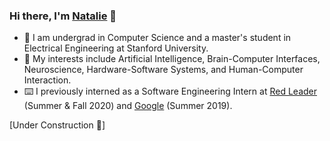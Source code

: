 ### Hi there, I'm [Natalie](https://www.nataliecygan.com) 👋
- 🌲 I am undergrad in Computer Science and a master's student in Electrical Engineering at Stanford University.
- 🧠 My interests include Artificial Intelligence, Brain-Computer Interfaces, Neuroscience, Hardware-Software Systems, and Human-Computer Interaction.
- ⌨️ I previously interned as a Software Engineering Intern at [Red Leader](https://www.redleadertech.com/) (Summer & Fall 2020) and [Google](https://github.com/topics/google) (Summer 2019).

[Under Construction 🚧]
<!--
**cygann/cygann** is a ✨ _special_ ✨ repository because its `README.md` (this file) appears on your GitHub profile.
- 🌱 I’m currently learning about the brain, 
<!--
**cygann/cygann** is a ✨ _special_ ✨ repository because its `README.md` (this file) appears on your GitHub profile.

Here are some ideas to get you started:


hello
- 🌱 I’m currently learning ...
- 👯 I’m looking to collaborate on ...
- 🤔 I’m looking for help with ...
- 💬 Ask me about ...
- 📫 How to reach me: ...
- 😄 Pronouns: ...
- ⚡ Fun fact: ...
-->
